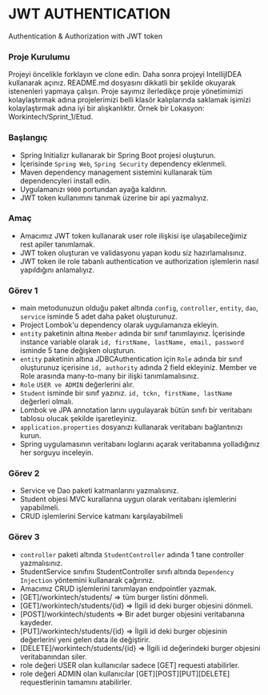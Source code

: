 # JWT AUTHENTICATION
Authentication &amp; Authorization with JWT token

### Proje Kurulumu

Projeyi öncelikle forklayın ve clone edin.
Daha sonra projeyi IntellijIDEA kullanarak açınız. README.md dosyasını dikkatli bir şekilde okuyarak istenenleri yapmaya çalışın.
Proje sayımız ilerledikçe proje yönetimimizi kolaylaştırmak adına projelerimizi belli klasör kalıplarında saklamak işimizi kolaylaştırmak adına iyi bir alışkanlıktır.
Örnek bir Lokasyon: Workintech/Sprint_1/Etud.

 ### Başlangıç
 * Spring Initializr kullanarak bir Spring Boot projesi oluşturun.
 * İçerisinde ```Spring Web```,  ```Spring Security``` dependency eklenmeli.
 * Maven dependency management sistemini kullanarak tüm dependencyleri install edin.
 * Uygulamanızı  ```9000``` portundan ayağa kaldırın.
 * JWT token kullanımını tanımak üzerine bir api yazmalıyız.

### Amaç
 * Amacımız JWT token kullanarak user role ilişkisi işe ulaşabileceğimiz rest apiler tanımlamak.
 * JWT token oluşturan ve validasyonu yapan kodu siz hazırlamalısınız.
 * JWT token ile role tabanlı authentication ve authorization işlemlerin nasıl yapıldığını anlamalıyız.
 
 ### Görev 1
 * main metodunuzun olduğu paket altında ```config```, ```controller```, ```entity```, ```dao```, ```service``` isminde 5 adet daha paket oluşturunuz.
 * Project Lombok'u dependency olarak uygulamanıza ekleyin.
 * ```entity``` paketinin altına ```Member``` adında bir sınıf tanımlayınız. İçerisinde instance variable olarak ```id, firstName, lastName, email, password``` isminde 5 tane değişken oluşturun.
 * ```entity``` paketinin altına JDBCAuthentication için ```Role``` adında bir sınıf oluşturunuz içerisine ```id, authority``` adında 2 field ekleyiniz. Member ve Role arasında many-to-many bir ilişki tanımlamalısınız.
 * ```Role``` ```USER ve ADMIN``` değerlerini alır.
 * ```Student``` isminde bir sınıf yazınız. ```id, tckn, firstName, lastName``` değerleri olmalı.
 * Lombok ve JPA annotation larını uygulayarak bütün sınıfı bir veritabanı tablosu olucak şekilde işaretleyiniz.
 * ```application.properties``` dosyanızı kullanarak veritabanı bağlantınızı kurun.
 * Spring uygulamasının veritabanı loglarını açarak veritabanına yolladığınız her sorguyu inceleyin.

### Görev 2
 * Service ve Dao paketi katmanlarını yazmalısınız. 
 * Student objesi MVC kurallarına uygun olarak veritabanı işlemlerini yapabilmeli.
 * CRUD işlemlerini Service katmanı karşılayabilmeli

 ### Görev 3
 * ```controller``` paketi altında ```StudentController``` adında 1 tane controller yazmalısınız.
 * StudentService sınıfını StudentController sınıfı altında ```Dependency Injection``` yöntemini kullanarak çağırınız.
 * Amacımız CRUD işlemlerini tanımlayan endpointler yazmak.
 * [GET]/workintech/students/ => tüm burger listini dönmeli.
 * [GET]/workintech/students/{id} => İlgili id deki burger objesini dönmeli.
 * [POST]/workintech/students => Bir adet burger objesini veritabanına kaydeder.
 * [PUT]/workintech/students/{id} => İlgili id deki burger objesinin değerlerini yeni gelen data ile değiştirir.
 * [DELETE]/workintech/students/{id} => İlgili id değerindeki burger objesini veritabanından siler.
 * role değeri USER olan kullanıcılar sadece [GET] requesti atabilirler.
 * role değeri ADMIN olan kullanıcılar [GET][POST][PUT][DELETE] requestlerinin tamamını atabilirler.
